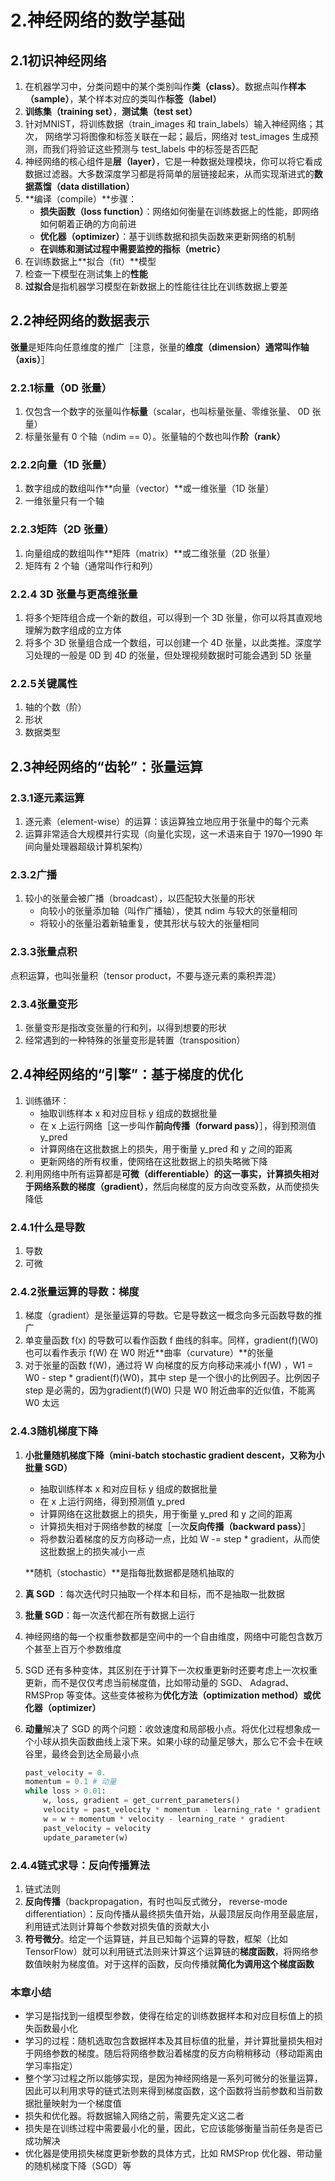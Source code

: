 # 2.神经网络的数学基础

## 2.1初识神经网络

1. 在机器学习中，分类问题中的某个类别叫作**类（class）**。数据点叫作**样本（sample）**，某个样本对应的类叫作**标签（label）**
2. **训练集（training set）**，**测试集（test set）**
3. 针对MNIST，将训练数据（train_images 和 train_labels）输入神经网络；其次， 网络学习将图像和标签关联在一起；最后，网络对 test_images 生成预测，而我们将验证这些预测与 test_labels 中的标签是否匹配
4. 神经网络的核心组件是**层（layer）**，它是一种数据处理模块，你可以将它看成数据过滤器。大多数深度学习都是将简单的层链接起来，从而实现渐进式的**数据蒸馏（data distillation）**
5. **编译（compile）**步骤：
   - **损失函数（loss function）**：网络如何衡量在训练数据上的性能，即网络如何朝着正确的方向前进
   - **优化器（optimizer）**：基于训练数据和损失函数来更新网络的机制
   - **在训练和测试过程中需要监控的指标（metric）**
6. 在训练数据上**拟合（fit）**模型
7. 检查一下模型在测试集上的**性能**
8. **过拟合**是指机器学习模型在新数据上的性能往往比在训练数据上要差

## 2.2神经网络的数据表示

**张量**是矩阵向任意维度的推广［注意，张量的**维度（dimension）**通常叫作**轴（axis）**］

### 2.2.1标量（0D 张量）

1. 仅包含一个数字的张量叫作**标量**（scalar，也叫标量张量、零维张量、 0D 张量）
2. 标量张量有 0 个轴（ndim == 0）。张量轴的个数也叫作**阶（rank）**

### 2.2.2向量（1D 张量）

1. 数字组成的数组叫作**向量（vector）**或一维张量（1D 张量）
2. 一维张量只有一个轴

### 2.2.3矩阵（2D 张量）

1. 向量组成的数组叫作**矩阵（matrix）**或二维张量（2D 张量）
2. 矩阵有 2 个轴（通常叫作行和列）

### 2.2.4 3D 张量与更高维张量

1. 将多个矩阵组合成一个新的数组，可以得到一个 3D 张量，你可以将其直观地理解为数字组成的立方体
2. 将多个 3D 张量组合成一个数组，可以创建一个 4D 张量，以此类推。深度学习处理的一般是 0D 到 4D 的张量，但处理视频数据时可能会遇到 5D 张量

### 2.2.5关键属性

1. 轴的个数（阶）
2. 形状
3. 数据类型

## 2.3神经网络的“齿轮”：张量运算

### 2.3.1逐元素运算

1. 逐元素（element-wise）的运算：该运算独立地应用于张量中的每个元素
2. 运算非常适合大规模并行实现（向量化实现，这一术语来自于 1970—1990 年间向量处理器超级计算机架构）

### 2.3.2广播

1. 较小的张量会被广播（broadcast），以匹配较大张量的形状
   - 向较小的张量添加轴（叫作广播轴），使其 ndim 与较大的张量相同
   - 将较小的张量沿着新轴重复，使其形状与较大的张量相同

### 2.3.3张量点积

点积运算，也叫张量积（tensor product，不要与逐元素的乘积弄混）

### 2.3.4张量变形

1. 张量变形是指改变张量的行和列，以得到想要的形状
2. 经常遇到的一种特殊的张量变形是转置（transposition）

## 2.4神经网络的“引擎”：基于梯度的优化

1. 训练循环：
   - 抽取训练样本 x 和对应目标 y 组成的数据批量
   - 在 x 上运行网络［这一步叫作**前向传播（forward pass）**］，得到预测值 y_pred
   - 计算网络在这批数据上的损失，用于衡量 y_pred 和 y 之间的距离
   - 更新网络的所有权重，使网络在这批数据上的损失略微下降
2. 利用网络中所有运算都是**可微（differentiable）**的这一事实，计算损失相对于网络系数的**梯度（gradient）**，然后向梯度的反方向改变系数，从而使损失降低

### 2.4.1什么是导数

1. 导数
2. 可微

### 2.4.2张量运算的导数：梯度

1. 梯度（gradient）是张量运算的导数。它是导数这一概念向多元函数导数的推广
2. 单变量函数 f(x) 的导数可以看作函数 f 曲线的斜率。同样，gradient(f)(W0) 也可以看作表示 f(W) 在 W0 附近**曲率（curvature）**的张量
3. 对于张量的函数 f(W)，通过将 W 向梯度的反方向移动来减小 f(W) ，W1 = W0 - step * gradient(f)(W0)，其中 step 是一个很小的比例因子。比例因子 step 是必需的，因为gradient(f)(W0) 只是 W0 附近曲率的近似值，不能离 W0 太远

### 2.4.3随机梯度下降

1. **小批量随机梯度下降（mini-batch stochastic gradient descent，又称为小批量 SGD）**

   - 抽取训练样本 x 和对应目标 y 组成的数据批量
   - 在 x 上运行网络，得到预测值 y_pred
   - 计算网络在这批数据上的损失，用于衡量 y_pred 和 y 之间的距离
   - 计算损失相对于网络参数的梯度［一次**反向传播（backward pass）**］
   - 将参数沿着梯度的反方向移动一点，比如 W -= step * gradient，从而使这批数据上的损失减小一点

   **随机（stochastic）**是指每批数据都是随机抽取的

2. **真 SGD** ：每次迭代时只抽取一个样本和目标，而不是抽取一批数据

3. **批量 SGD**：每一次迭代都在所有数据上运行

4. 神经网络的每一个权重参数都是空间中的一个自由维度，网络中可能包含数万个甚至上百万个参数维度

5. SGD 还有多种变体，其区别在于计算下一次权重更新时还要考虑上一次权重更新，而不是仅仅考虑当前梯度值，比如带动量的 SGD、 Adagrad、 RMSProp 等变体。这些变体被称为**优化方法（optimization method）**或**优化器（optimizer）**

6. **动量**解决了 SGD 的两个问题：收敛速度和局部极小点。将优化过程想象成一个小球从损失函数曲线上滚下来。如果小球的动量足够大，那么它不会卡在峡谷里，最终会到达全局最小点

   ```python
   past_velocity = 0. 
   momentum = 0.1 # 动量
   while loss > 0.01:
       w, loss, gradient = get_current_parameters()
       velocity = past_velocity * momentum - learning_rate * gradient
       w = w + momentum * velocity - learning_rate * gradient
       past_velocity = velocity
       update_parameter(w)
   ```

### 2.4.4链式求导：反向传播算法

1. 链式法则
2. **反向传播**（backpropagation，有时也叫反式微分， reverse-mode differentiation）：反向传播从最终损失值开始，从最顶层反向作用至最底层，利用链式法则计算每个参数对损失值的贡献大小
3. **符号微分**。给定一个运算链，并且已知每个运算的导数，框架（比如TensorFlow）就可以利用链式法则来计算这个运算链的**梯度函数**，将网络参数值映射为梯度值。对于这样的函数，反向传播就**简化为调用这个梯度函数**

### 本章小结

- 学习是指找到一组模型参数，使得在给定的训练数据样本和对应目标值上的损失函数最小化
- 学习的过程：随机选取包含数据样本及其目标值的批量，并计算批量损失相对于网络参数的梯度。随后将网络参数沿着梯度的反方向稍稍移动（移动距离由学习率指定）
- 整个学习过程之所以能够实现，是因为神经网络是一系列可微分的张量运算，因此可以利用求导的链式法则来得到梯度函数，这个函数将当前参数和当前数据批量映射为一个梯度值
- 损失和优化器。将数据输入网络之前，需要先定义这二者
- 损失是在训练过程中需要最小化的量，因此，它应该能够衡量当前任务是否已成功解决
- 优化器是使用损失梯度更新参数的具体方式，比如 RMSProp 优化器、带动量的随机梯度下降（SGD）等
